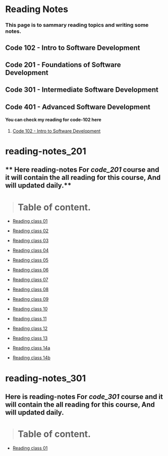 # Reading Notes
### This page is to sammary reading topics and writing some notes.

## Code 102 - Intro to Software Development

## Code 201 - Foundations of Software Development

## Code 301 - Intermediate Software Development

## Code 401 - Advanced Software Development


#### You can check my reading for code-102 here 

1. [Code 102 - Intro to Software Development](./code-102/README.md)

# reading-notes_201
## ** Here  reading-notes For *code_201* course and it will contain the all reading for this course, And will updated daily.**

> # Table of content.

* [Reading class 01](code-201/Reading_notes_201_01.md) 

* [Reading class 02](code-201/Reading_notes_201_02.md)

* [Reading class 03](code-201/Reading_notes_201_03.md)

* [Reading class 04](code-201/Reading_notes_201_04.md)

* [Reading class 05](code-201/Reading_notes_201_05.md)

* [Reading class 06](code-201/Reading_notes_201_06.md)

* [Reading class 07](code-201/Reading_notes_201_07.md)

* [Reading class 08](code-201/Reading_notes_201_08.md)

* [Reading class 09](code-201/Reading_notes_201_09.md)

* [Reading class 10](code-201/Reading_notes_201_10.md)

* [Reading class 11](code-201/Reading_notes_201_11.md)

* [Reading class 12](code-201/Reading_notes_201_12.md)

* [Reading class 13](code-201/Reading_notes_201_13.md)

* [Reading class 14a](code-201/Reading_notes_201_14a.md)

* [Reading class 14b](code-201/Reading_notes_201_14b.md)

# reading-notes_301
## **Here is reading-notes For *code_301* course and it will contain the all reading for this course, And will updated daily.**

> # Table of content.

* [Reading class 01](code-301/Reading_notes_301_01.md)